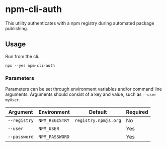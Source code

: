 # npm-cli-auth

This utility authenticates with a npm registry during automated package publishing.

## Usage

Run from the cli.

```shell
npx --yes npm-cli-auth
```

### Parameters

Parameters can be set through environment variables and/or command line arguments. Arguments should consist of a key and value, such as `--user myUser`.

|Argument|Environment|Default|Required|
|---|---|---|---|
|`--registry`|`NPM_REGISTRY`|`registry.npmjs.org`|No|
|`--user`|`NPM_USER`||Yes|
|`--password`|`NPM_PASSWORD`||Yes|
